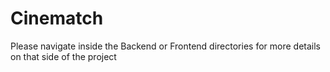 # Cinematch

Please navigate inside the Backend or Frontend directories for more details on that side of the project
